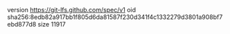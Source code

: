 version https://git-lfs.github.com/spec/v1
oid sha256:8edb82a917bb1f805d6da81587f230d341f4c1332279d3801a908bf7ebd877d8
size 11917
